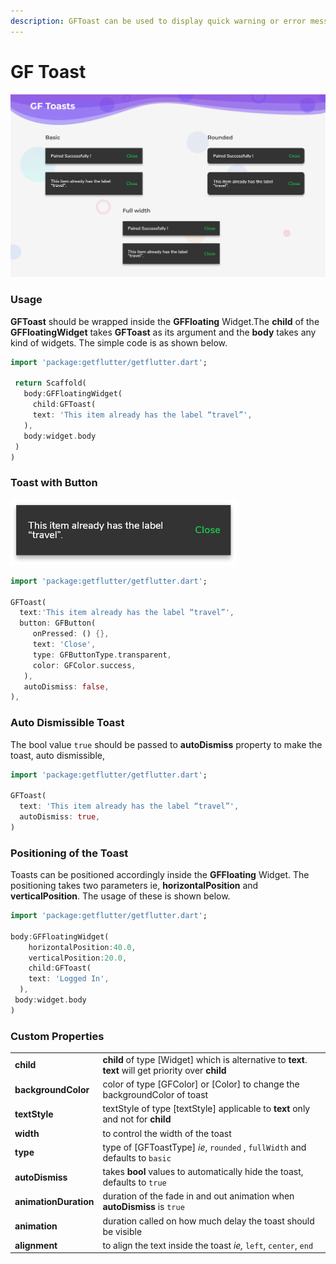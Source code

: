 ```yaml
---
description: GFToast can be used to display quick warning or error messages.
---
```


# GF Toast

![GF Toast](.gitbook/assets/toasts-2x-1.png)

### Usage

**GFToast** should be wrapped inside the **GFFloating** Widget.The **child** of the **GFFloatingWidget** takes **GFToast** as its argument and the **body** takes any kind of widgets. The simple code is as shown below. 

```dart
import 'package:getflutter/getflutter.dart';
 
 return Scaffold(
   body:GFFloatingWidget(
     child:GFToast(
     text: 'This item already has the label “travel”',
   ),
   body:widget.body
 )
)
```

### Toast with Button

![Toast with Button](.gitbook/assets/2.png)

```dart
import 'package:getflutter/getflutter.dart';

GFToast(
  text:'This item already has the label “travel”',
  button: GFButton(
     onPressed: () {},
     text: 'Close',
     type: GFButtonType.transparent,
     color: GFColor.success,
   ),
   autoDismiss: false,
),
```

### Auto Dismissible Toast

The bool value `true` should be passed to **autoDismiss** property to make the toast, auto dismissible,

```dart
import 'package:getflutter/getflutter.dart';

GFToast(
  text: 'This item already has the label “travel”',
  autoDismiss: true,
)
```

### Positioning of the Toast

Toasts can be positioned accordingly inside the **GFFloating** Widget. The positioning takes two parameters ie, **horizontalPosition** and **verticalPosition**. The usage of these is shown below.

```dart
import 'package:getflutter/getflutter.dart';

body:GFFloatingWidget(
    horizontalPosition:40.0,
    verticalPosition:20.0,
    child:GFToast(
    text: 'Logged In',
  ),
 body:widget.body
)
```

### Custom Properties

|  |  |
| :--- | :--- |
| **child**               | **child** of type \[Widget\] which is alternative to **text**. **text** will get priority over **child** |
| **backgroundColor** | color of type \[GFColor\] or \[Color\] to change the backgroundColor of toast |
| **textStyle** | textStyle of type \[textStyle\] applicable to **text** only and not for **child** |
| **width** | to control the width of the toast |
| **type** | type of \[GFToastType\]  _ie_, `rounded` , `fullWidth` and defaults to `basic` |
| **autoDismiss** | takes **bool** values to automatically hide the toast, defaults to `true` |
| **animationDuration** | duration of the fade in and out animation when **autoDismiss** is `true` |
| **animation** | duration called on how much delay the toast should be visible |
| **alignment** | to align the text inside the toast _ie,_ `left`, `center`, `end` |

